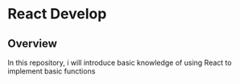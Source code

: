 # React Develop

## Overview

In this repository, i will introduce basic knowledge of using React to implement basic functions
